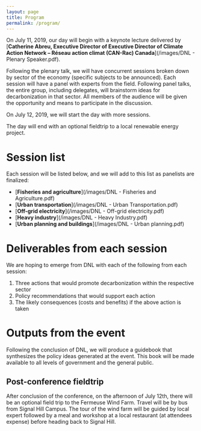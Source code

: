 ```yaml
---
layout: page
title: Program
permalink: /program/
---
```


On July 11, 2019, our day will begin with a keynote lecture delivered by [**Catherine Abreu, Executive Director of Executive Director of Climate Action Network – Réseau action climat (CAN-Rac) Canada**](/images/DNL - Plenary Speaker.pdf).

Following the plenary talk, we will have concurrent sessions broken down by sector of the economy (specific subjects to be announced). Each session will have a panel with experts from the field. Following panel talks, the entire group, including delegates, will 
brainstorm ideas for decarbonization in that sector. All members of the audience will be given the opportunity and means to participate in the discussion.

On July 12, 2019, we will start the day with more sessions. 

The day will end with an optional fieldtrip to a local renewable energy project.

# Session list

Each session will be listed below, and we will add to this list as panelists are finalized:

- [**Fisheries and agriculture**](/images/DNL - Fisheries and Agriculture.pdf)
- [**Urban transportation**](/images/DNL - Urban Transportation.pdf)
- [**Off-grid electricity**](/images/DNL - Off-grid electricity.pdf)
- [**Heavy industry**](/images/DNL - Heavy Industry.pdf)
- [**Urban planning and buildings**](/images/DNL - Urban planning.pdf)

# Deliverables from each session

We are hoping to emerge from DNL with each of the following from each session:

1.	Three actions that would promote decarbonization within the respective sector
2.	Policy recommendations that would support each action
3.	The likely consequences (costs and benefits) if the above action is taken

# Outputs from the event

Following the conclusion of DNL, we will produce a guidebook that synthesizes the policy ideas generated at the event. This book will be made available to all levels of government and the general public.

## Post-conference fieldtrip

After conclusion of the conference, on the afternoon of July 12th, there will be an optional field trip to the Fermeuse Wind Farm. Travel will be by bus from Signal Hill Campus. The tour of the wind farm will be guided by local expert followed by a meal and workshop at a local restaurant (at attendees expense) before heading back to Signal Hill.

